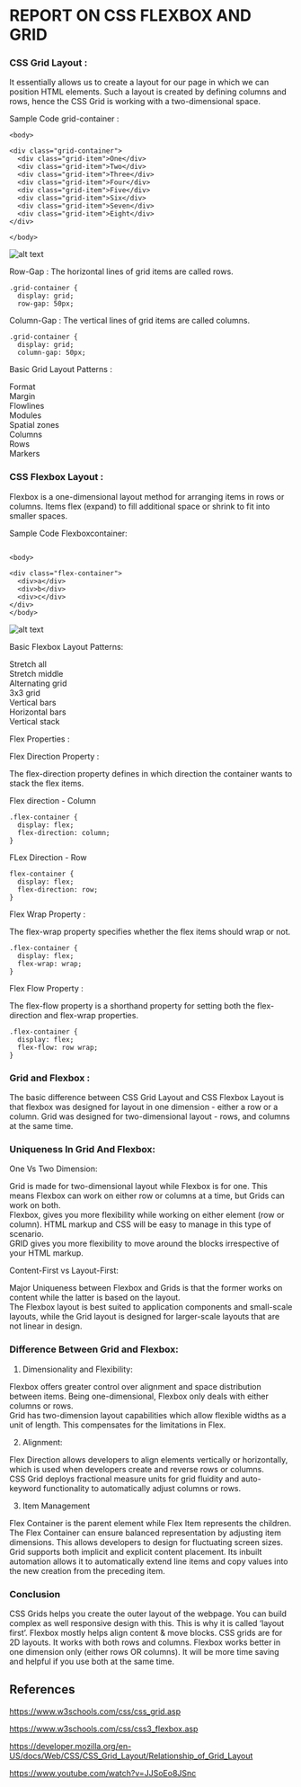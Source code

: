 # REPORT ON CSS FLEXBOX AND GRID

### CSS Grid Layout :

It essentially allows us to create a layout for our page in which we can position HTML elements. Such a layout is created by defining columns and rows, hence the CSS Grid is working with a two-dimensional space.



Sample Code <body> grid-container :
``` 
<body>

<div class="grid-container">
  <div class="grid-item">One</div>
  <div class="grid-item">Two</div>
  <div class="grid-item">Three</div>  
  <div class="grid-item">Four</div>
  <div class="grid-item">Five</div>
  <div class="grid-item">Six</div>  
  <div class="grid-item">Seven</div>
  <div class="grid-item">Eight</div>
</div>

</body>
```
![alt text](https://static.javatpoint.com/csspages/images/what-is-a-css-grid.png)

Row-Gap : The horizontal lines of grid items are called rows.

```
.grid-container {
  display: grid;
  row-gap: 50px;
```

Column-Gap : The vertical lines of grid items are called columns.

```
.grid-container {
  display: grid;
  column-gap: 50px;
```



Basic Grid Layout Patterns :

Format\
Margin\
Flowlines\
Modules\
Spatial zones\
Columns\
Rows\
Markers


### CSS Flexbox Layout :

Flexbox is a one-dimensional layout method for arranging items in rows or columns. Items flex (expand) to fill additional space or shrink to fit into smaller spaces.


Sample Code Flexbox<body>container:
```

<body>

<div class="flex-container">
  <div>a</div>
  <div>b</div>
  <div>c</div>  
</div>
</body>

```

![alt text](https://encrypted-tbn0.gstatic.com/images?q=tbn:ANd9GcS21F3qSnb43M6Q_Xdmc9O-Kp0qjQvXpGJTPQ&usqp=CAU)


Basic Flexbox Layout Patterns:

Stretch all\
Stretch middle\
Alternating grid \
3x3 grid\
Vertical bars\
Horizontal bars\
Vertical stack

Flex Properties :

Flex Direction Property : 

The flex-direction property defines in which direction the container wants to stack the flex items.

Flex direction - Column
```
.flex-container {
  display: flex;
  flex-direction: column;
}
```
FLex Direction - Row
```
flex-container {
  display: flex;
  flex-direction: row;
}
```

Flex Wrap Property : 

The flex-wrap property specifies whether the flex items should wrap or not.
```
.flex-container {
  display: flex;
  flex-wrap: wrap;
}

```
Flex Flow Property : 

The flex-flow property is a shorthand property for setting both the flex-direction and flex-wrap properties.

```
.flex-container {
  display: flex;
  flex-flow: row wrap;
}
```

### Grid and Flexbox :

The basic difference between CSS Grid Layout and CSS Flexbox Layout is that flexbox was designed for layout in one dimension - either a row or a column. Grid was designed for two-dimensional layout - rows, and columns at the same time. 


### Uniqueness In Grid And Flexbox:

One Vs Two Dimension:

Grid is made for two-dimensional layout while Flexbox is for one. This means Flexbox can work on either row or columns at a time, but Grids can work on both.\
Flexbox, gives you more flexibility while working on either element (row or column). HTML markup and CSS will be easy to manage in this type of scenario.\
GRID gives you more flexibility to move around the blocks irrespective of your HTML markup.
  
Content-First vs Layout-First:

Major Uniqueness between Flexbox and Grids is that the former works on content while the latter is based on the layout.\
The Flexbox layout is best suited to application components and small-scale layouts, while the Grid layout is designed for larger-scale layouts that are not linear in design.

### Difference Between Grid and Flexbox:

1. Dimensionality and Flexibility:

Flexbox offers greater control over alignment and space distribution between items. Being one-dimensional, Flexbox only deals with either columns or rows.\
Grid has two-dimension layout capabilities which allow flexible widths as a unit of length. This compensates for the limitations in Flex.
  
2. Alignment:

Flex Direction allows developers to align elements vertically or horizontally, which is used when developers create and reverse rows or columns.\
CSS Grid deploys fractional measure units for grid fluidity and auto-keyword functionality to automatically adjust columns or rows.
  
3. Item Management

Flex Container is the parent element while Flex Item represents the children. The Flex Container can ensure balanced representation by adjusting item dimensions. This allows developers to design for fluctuating screen sizes.\
Grid supports both implicit and explicit content placement. Its inbuilt automation allows it to automatically extend line items and copy values into the new creation from the preceding item.

### Conclusion

CSS Grids helps you create the outer layout of the webpage. You can build complex as well responsive design with this. This is why it is called ‘layout first’.
Flexbox mostly helps align content & move blocks.
CSS grids are for 2D layouts. It works with both rows and columns.
Flexbox works better in one dimension only (either rows OR columns).
It will be more time saving and helpful if you use both at the same time.

## References

https://www.w3schools.com/css/css_grid.asp

https://www.w3schools.com/css/css3_flexbox.asp

https://developer.mozilla.org/en-US/docs/Web/CSS/CSS_Grid_Layout/Relationship_of_Grid_Layout

https://www.youtube.com/watch?v=JJSoEo8JSnc

